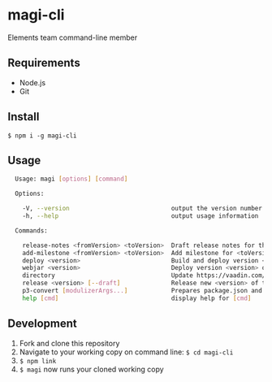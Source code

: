 # magi-cli
Elements team command-line member

## Requirements
- Node.js
- Git

## Install

    $ npm i -g magi-cli

## Usage

```sh
  Usage: magi [options] [command]

  Options:

    -V, --version                            output the version number
    -h, --help                               output usage information

  Commands:

    release-notes <fromVersion> <toVersion>  Draft release notes for the specified version range
    add-milestone <fromVersion> <toVersion>  Add milestone for <toVersion> to all issues and PRs closed during the specified version range
    deploy <version>                         Build and deploy version <version> to CDN origin
    webjar <version>                         Deploy version <version> on https://www.webjars.org
    directory                                Update https://vaadin.com/directory
    release <version> [--draft]              Release new <version> of the component and publish to npm
    p3-convert [modulizerArgs...]            Prepares package.json and runs modulizer with pre-configured arguments
    help [cmd]                               display help for [cmd]
```


## Development

1. Fork and clone this repository
2. Navigate to your working copy on command line: `$ cd magi-cli`
3. `$ npm link`
4. `$ magi` now runs your cloned working copy
